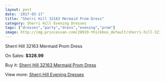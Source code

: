```yaml
---
layout: post
date: '2017-03-17'
title: "Sherri Hill 32163 Mermaid Prom Dress"
category: Sherri Hill Evening Dresses
tags: ["dresses","party","dress","evening","prom"]
image: http://img.princessan.com/28919-thickbox_default/sherri-hill-32163-mermaid-prom-dress.jpg
---
```

Sherri Hill 32163 Mermaid Prom Dress

On Sales: **$328.99**
<a href="https://www.princessan.com/en/13179-sherri-hill-32163-mermaid-prom-dress.html"><amp-img layout="responsive" width="600" height="600" src="//img.princessan.com/28919-thickbox_default/sherri-hill-32163-mermaid-prom-dress.jpg" alt="Sherri Hill 32163 Mermaid Prom Dress 0" /></a>
<a href="https://www.princessan.com/en/13179-sherri-hill-32163-mermaid-prom-dress.html"><amp-img layout="responsive" width="600" height="600" src="//img.princessan.com/28920-thickbox_default/sherri-hill-32163-mermaid-prom-dress.jpg" alt="Sherri Hill 32163 Mermaid Prom Dress 1" /></a>

Buy it: [Sherri Hill 32163 Mermaid Prom Dress](https://www.princessan.com/en/13179-sherri-hill-32163-mermaid-prom-dress.html "Sherri Hill 32163 Mermaid Prom Dress")

View more: [Sherri Hill Evening Dresses](https://www.princessan.com/en/95- "Sherri Hill Evening Dresses")